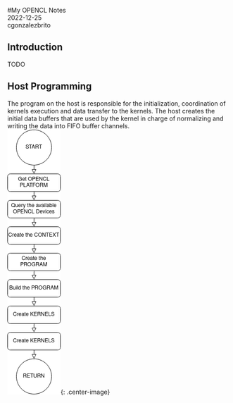 #My OPENCL Notes  
2022-12-25  
cgonzalezbrito  
## Introduction  
  TODO
## Host Programming  
The program on the host is responsible for the initialization, coordination of kernels execution and data transfer to the kernels. The host creates the initial data buffers that are used by the kernel in charge of normalizing and writing the data into FIFO buffer channels.  
![Host main diagram.](images/host_diagram.png "fig:Host functions main daigram"){: .center-image}


